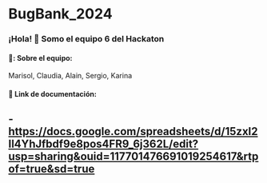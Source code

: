 # BugBank_2024

 ### ¡Hola! 👋 Somo el equipo 6 del Hackaton
  #### 🌻: Sobre el equipo:
  Marisol,  Claudia,  Alain,  Sergio, Karina

  #### 🙂 Link de documentación:
  -https://docs.google.com/spreadsheets/d/15zxI2Il4YhJfbdf9e8pos4FR9_6j362L/edit?usp=sharing&ouid=117701476691019254617&rtpof=true&sd=true
  -
